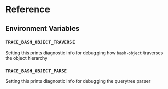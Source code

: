 # Reference

## Environment Variables

### `TRACE_BASH_OBJECT_TRAVERSE`

Setting this prints diagnostic info for debugging how `bash-object` traverses the object hierarchy

### `TRACE_BASH_OBJECT_PARSE`

Setting this prints diagnostic info for debugging the querytree parser
